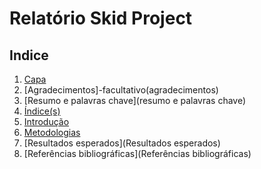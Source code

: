 # Relatório Skid Project

## Indice

1. [Capa](capa.md)
2. [Agradecimentos]-facultativo(agradecimentos)
3. [Resumo e palavras chave](resumo e palavras chave)
4. [Índice(s)](Índice(s))
5. [Introdução](Introdução)
6. [Metodologias](Metodologias)
7. [Resultados esperados](Resultados esperados)
8. [Referências bibliográficas](Referências bibliográficas)


